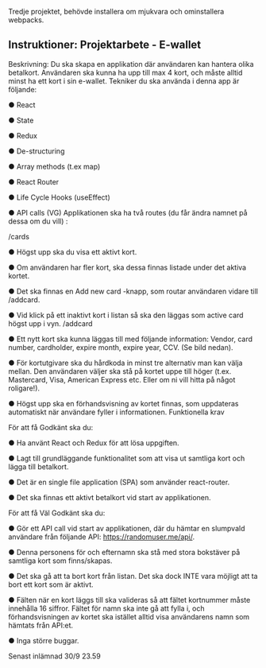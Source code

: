 Tredje projektet, behövde installera om mjukvara och ominstallera webpacks.

<h2>Instruktioner: Projektarbete - E-wallet</h2>

Beskrivning: Du ska skapa en applikation där användaren kan hantera olika betalkort. Användaren ska kunna ha upp till max 4 kort, och måste alltid minst ha ett kort i sin e-wallet. Tekniker du ska använda i denna app är följande:

● React

● State

● Redux

● De-structuring

● Array methods (t.ex map)

● React Router

● Life Cycle Hooks (useEffect)

● API calls (VG) Applikationen ska ha två routes (du får ändra namnet på dessa om du vill) :

/cards

● Högst upp ska du visa ett aktivt kort.

● Om användaren har fler kort, ska dessa finnas listade under det aktiva kortet.

● Det ska finnas en Add new card -knapp, som routar användaren vidare till /addcard.

● Vid klick på ett inaktivt kort i listan så ska den läggas som active card högst upp i vyn. /addcard

● Ett nytt kort ska kunna läggas till med följande information: Vendor, card number, cardholder, expire month, expire year, CCV. (Se bild nedan).

● För kortutgivare ska du hårdkoda in minst tre alternativ man kan välja mellan. Den användaren väljer ska stå på kortet uppe till höger (t.ex. Mastercard, Visa, American Express etc. Eller om ni vill hitta på något roligare!).

● Högst upp ska en förhandsvisning av kortet finnas, som uppdateras automatiskt när användare fyller i informationen. Funktionella krav

För att få Godkänt ska du:

● Ha använt React och Redux för att lösa uppgiften.

● Lagt till grundläggande funktionalitet som att visa ut samtliga kort och lägga till betalkort.

● Det är en single file application (SPA) som använder react-router.

● Det ska finnas ett aktivt betalkort vid start av applikationen.


För att få Väl Godkänt ska du:

● Gör ett API call vid start av applikationen, där du hämtar en slumpvald användare från följande API: https://randomuser.me/api/.

● Denna personens för och efternamn ska stå med stora bokstäver på samtliga kort som finns/skapas.

● Det ska gå att ta bort kort från listan. Det ska dock INTE vara möjligt att ta bort ett kort som är aktivt.

● Fälten när en kort läggs till ska valideras så att fältet kortnummer måste innehålla 16 siffror. Fältet för namn ska inte gå att fylla i, och förhandsvisningen av kortet ska istället alltid visa användarens namn som hämtats från API:et.

● Inga större buggar.

Senast inlämnad 30/9 23.59 